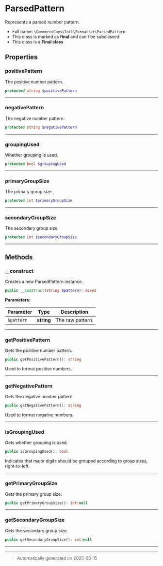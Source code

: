 
# ParsedPattern

Represents a parsed number pattern.



* Full name: `\CommerceGuys\Intl\Formatter\ParsedPattern`
* This class is marked as **final** and can't be subclassed
* This class is a **Final class**



## Properties


### positivePattern

The positive number pattern.

```php
protected string $positivePattern
```






***

### negativePattern

The negative number pattern.

```php
protected string $negativePattern
```






***

### groupingUsed

Whether grouping is used.

```php
protected bool $groupingUsed
```






***

### primaryGroupSize

The primary group size.

```php
protected int $primaryGroupSize
```






***

### secondaryGroupSize

The secondary group size.

```php
protected int $secondaryGroupSize
```






***

## Methods


### __construct

Creates a new ParsedPattern instance.

```php
public __construct(string $pattern): mixed
```








**Parameters:**

| Parameter | Type | Description |
|-----------|------|-------------|
| `$pattern` | **string** | The raw pattern. |





***

### getPositivePattern

Gets the positive number pattern.

```php
public getPositivePattern(): string
```

Used to format positive numbers.










***

### getNegativePattern

Gets the negative number pattern.

```php
public getNegativePattern(): string
```

Used to format negative numbers.










***

### isGroupingUsed

Gets whether grouping is used.

```php
public isGroupingUsed(): bool
```

Indicates that major digits should be grouped according to
group sizes, right-to-left.










***

### getPrimaryGroupSize

Gets the primary group size.

```php
public getPrimaryGroupSize(): int|null
```












***

### getSecondaryGroupSize

Gets the secondary group size.

```php
public getSecondaryGroupSize(): int|null
```












***


***
> Automatically generated on 2025-03-15
